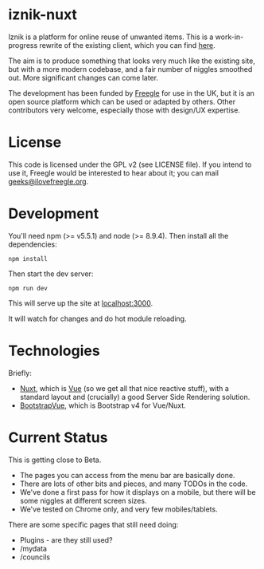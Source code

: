 # iznik-nuxt

Iznik is a platform for online reuse of unwanted items.  This is a work-in-progress rewrite of
the existing client, which you can find [here](https://github.com/Freegle/iznik-client).  

The aim is to produce 
something that looks very much like the existing site, but with a more modern codebase, and a fair number of
niggles smoothed out.  More significant changes can come later.  

The development has been funded by [Freegle](https://www.ilovefreegle.org) for use in the UK, 
but it is an open source platform which can be used or adapted by others.  Other contributors very welcome,
especially those with design/UX expertise.

License
=======

This code is licensed under the GPL v2 (see LICENSE file).  If you intend to use it, Freegle would be interested to
hear about it; you can mail <geeks@ilovefreegle.org>.

# Development

You'll need npm (>= v5.5.1) and node (>= 8.9.4).  Then install all the dependencies:
```
npm install
```

Then start the dev server:
```
npm run dev
```

This will serve up the site at [localhost:3000](http://localhost:3000).

It will watch for changes and do hot module reloading.

# Technologies

Briefly:
* [Nuxt](https://nuxtjs.org), which is [Vue](https://vuejs.org/) (so we get all 
that nice reactive stuff), with a standard layout and (crucially) a good Server Side 
Rendering solution.
* [BootstrapVue](https://bootstrap-vue.js.org/), which is Bootstrap v4 for Vue/Nuxt. 

# Current Status

This is getting close to Beta.
* The pages you can access from the menu bar are basically done.
* There are lots of other bits and pieces, and many TODOs in the code.
* We've done a first pass for how it displays on a mobile, but there will be some niggles at different screen sizes.
* We've tested on Chrome only, and very few mobiles/tablets.

There are some specific pages that still need doing:
* Plugins - are they still used?
* /mydata
* /councils
